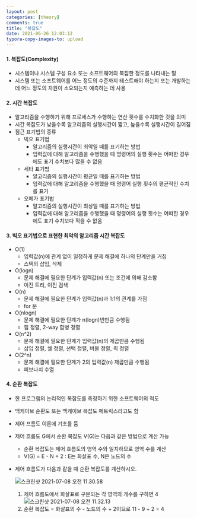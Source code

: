 ```yaml
---
layout: post
categories: [theory]
comments: true
title: "복잡도"
date: 2021-06-26 12:03:12
typora-copy-images-to: upload
---
```


#### 1. 복잡도(Complexity)

- 시스템이나 시스템 구성 요소 또는 소프트웨어의 복잡한 정도를 나타내는 말
- 시스템 또는 소프트웨어를 어느 정도의 수준까지 테스트해야 하는지 또는 개발하는 데 어느 정도의 자원이 소요되는지 예측하는 데 사용

#### 2. 시간 복잡도

- 알고리즘을 수행하기 위해 프로세스가 수행하는 연산 횟수를 수치화한 것을 의미
- 시간 복잡도가 낮을수록 알고리즘의 실행시간이 짧고, 높을수록 실행시간이 길어짐
- 점근 표기법의 종류
  - 빅오 표기법
    - 알고리즘의 실행시간이 최악일 때를 표기하는 방법
    - 입력값에 대해 알고리즘을 수행했을 때 명령어의 실행 횟수는 어떠한 경우에도 표기 수치보다 많을 수 없음
  - 세타 표기법
    - 알고리즘의 실행시간이 평균일 때를 표기하는 방법
    - 입력값에 대해 알고리즘을 수행했을 때 명령어 실행 횟수의 평균적인 수치를 표기
  - 오메가 표기법
    - 알고리즘의 실행시간이 최상일 때를 표기하는 방법
    - 입력값에 대해 알고리즘을 수행했을 때 명령어의 실행 횟수는 어떠한 경우에도 표기 수치보다 적을 수 없음

#### 3. 빅오 표기법으로 표현한 최악의 알고리즘 시간 복잡도

- O(1)
  - 입력값(n)에 관계 없이 일정하게 문제 해결에 하나의 단계만을 거침
  - 스택의 삽입, 삭제
- O(logn)
  - 문제 해결에 필요한 단계가 입력값(n) 또는 조건에 의해 감소함
  - 이진 트리, 이진 검색
- O(n)
  - 문제 해결에 필요한 단계가 입력값(n)과 1:1의 관계를 가짐
  - for 문
- O(nlogn)
  - 문제 해결에 필요한 단계가 n(logn)번만큼 수행됨
  - 힙 정렬, 2-way 합병 정렬
- O(n^2)
  - 문제 해결에 필요한 단계가 입력값(n)의 제곱만큼 수행됨
  - 삽입 정렬, 쉘 정렬, 선택 정렬, 버블 정렬, 퀵 정렬
- O(2^n)
  - 문제 해결에 필요한 단계가 2의 입력값(n) 제곱만큼 수행됨
  - 피보나치 수열

#### 4. 순환 복잡도

- 한 프로그램의 논리적인 복잡도를 측정하기 위한 소프트웨어의 척도

- 맥케이브 순환도 또는 맥케이브 복잡도 메트릭스라고도 함

- 제어 프름도 이론에 기초를 둠

- 제어 흐름도 G에서 순환 복잡도 V(G)는 다음과 같은 방법으로 계산 가능

  - 순환 복잡도는 제어 흐름도의 영역 수와 일치하므로 영역 수를 계산
  - V(G) = E - N + 2 : E는 화살표 수, N은 노드의 수

- 제어 흐름도가 다음과 같을 때 순환 복잡도를 계산하시오.

  ![스크린샷 2021-07-08 오전 11.30.58](https://tva1.sinaimg.cn/large/008i3skNgy1gs9c3zvag9j30rc0zqqv5.jpg)

  1. 제어 흐름도에서 화살표로 구분되는 각 영역의 개수를 구하면 4![스크린샷 2021-07-08 오전 11.32.13](https://tva1.sinaimg.cn/large/008i3skNgy1gs9c5dqf5qj30qs0x0npd.jpg)
  2. 순환 복잡도 = 화살표의 수 - 노드의 수 + 2이므로 11 - 9 + 2 = 4

